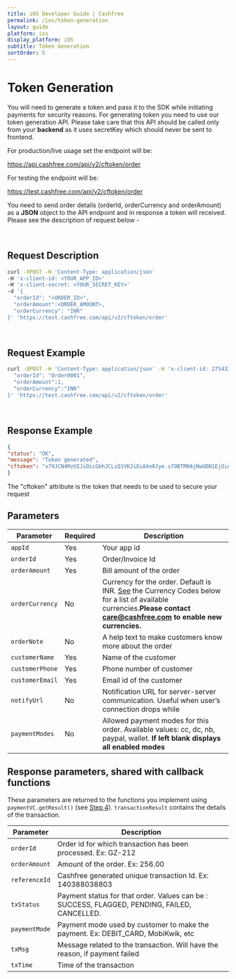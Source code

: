 ```yaml
---
title: iOS Developer Guide | Cashfree
permalink: /ios/token-generation
layout: guide
platform: ios
display_platform: iOS
subtitle: Token Generation
sortOrder: 5
---
```


# Token Generation

You will need to generate a token and pass it to the SDK while initiating payments for security reasons. For generating token you need to use our token generation API. Please take care that this API should be called only from your <b>backend</b> as it uses secretKey which should never be sent to frontend.

For production/live usage set the endpoint will be:

https://api.cashfree.com/api/v2/cftoken/order

For testing the endpoint will be:

https://test.cashfree.com/api/v2/cftoken/order

You need to send order details (orderId, orderCurrency and orderAmount) as a <b>JSON</b> object to the API endpoint and in response a token will received. Please see the description of request below -

<br/>

## Request Description

```bash
curl -XPOST -H 'Content-Type: application/json' 
-H 'x-client-id: <YOUR_APP_ID>' 
-H 'x-client-secret: <YOUR_SECRET_KEY>' 
-d '{
  "orderId": "<ORDER_ID>",
  "orderAmount":<ORDER_AMOUNT>,
  "orderCurrency": "INR"
}' 'https://test.cashfree.com/api/v2/cftoken/order'
```
<br/>

## Request Example

```bash
curl -XPOST -H 'Content-Type: application/json' -H 'x-client-id: 275432e3853bd165afbf5272' -H 'x-client-secret: 2279c0ffb9550ad0f9e0652741c8d06a49409517' -d '{
  "orderId": "Order0001",
  "orderAmount":1,
  "orderCurrency":"INR"
}' 'https://test.cashfree.com/api/v2/cftoken/order'
```
<br/>

## Response Example

```json
{
"status": "OK",
"message": "Token generated",
"cftoken": "v79JCN4MzUIJiOicGbhJCLiQ1VKJiOiAXe0Jye.s79BTM0AjNwUDN1EjOiAHelJCLiIlTJJiOik3YuVmcyV3QyVGZy9mIsEjOiQnb19WbBJXZkJ3biwiIxADMwIXZkJ3TiojIklkclRmcvJye.K3NKICVS5DcEzXm2VQUO_ZagtWMIKKXzYOqPZ4x0r2P_N3-PRu2mowm-8UXoyqAgsG"
}
```

The "cftoken" attribute is the token that needs to be used to secure your request 
<br/>

## Parameters


| Parameter                                 | Required | Description                                      |
|-------------------------------------|-----------|----------------------------------------------------|
| <code class="highlighter-rouge"><span class="custom-parse-server-mount">appId</span></code>            | Yes      | Your app id      |
| <code class="highlighter-rouge"><span class="custom-parse-server-mount">orderId</span></code> | Yes       | Order/Invoice Id  |
| <code class="highlighter-rouge"><span class="custom-parse-server-mount">orderAmount</span></code> | Yes       | Bill amount of the order      |
| <code class="highlighter-rouge"><span class="custom-parse-server-mount">orderCurrency</span></code> | No    | Currency for the order. Default is INR. [See](/resources/currencies) the Currency Codes below for a list of available currencies.<b>Please contact care@cashfree.com to enable new currencies.</b>     |
| <code class="highlighter-rouge"><span class="custom-parse-server-mount">orderNote</span></code>            | No       | A help text to make customers know more about the order                                |
| <code class="highlighter-rouge"><span class="custom-parse-server-mount">customerName</span></code> | Yes    | Name of the customer     |
| <code class="highlighter-rouge"><span class="custom-parse-server-mount">customerPhone</span></code> | Yes    | Phone number of customer     |
| <code class="highlighter-rouge"><span class="custom-parse-server-mount">customerEmail</span></code> | Yes    | Email id of the customer     |
| <code class="highlighter-rouge"><span class="custom-parse-server-mount">notifyUrl</span></code> | No    | Notification URL for server-server communication. Useful when user’s connection drops while      |
| <code class="highlighter-rouge"><span class="custom-parse-server-mount">paymentModes</span></code> | No    | Allowed payment modes for this order. Available values: cc, dc, nb, paypal, wallet. <b>If  left blank displays all enabled modes</b>     |


## Response parameters, shared with callback functions

These parameters are returned to the functions you implement using `paymentVC.getResult()` (see [Step 4](#step-4)). `transactionResult` contains the details of the transaction.

| Parameter                                  | Description                                      |
|-------------------------------------|------------------------------------------------------------|
| <code class="highlighter-rouge"><span class="custom-parse-server-mount">orderId</span></code>  | Order id for which transaction has been processed. Ex: GZ-212  |
| <code class="highlighter-rouge"><span class="custom-parse-server-mount">orderAmount</span></code> | Amount of the order. Ex: 256.00      |
| <code class="highlighter-rouge"><span class="custom-parse-server-mount">referenceId</span></code>      | Cashfree generated unique transaction Id. Ex: 140388038803                                |
| <code class="highlighter-rouge"><span class="custom-parse-server-mount">txStatus</span></code>   | Payment status for that order. Values can be : SUCCESS, FLAGGED, PENDING, FAILED, CANCELLED.     |
| <code class="highlighter-rouge"><span class="custom-parse-server-mount">paymentMode</span></code>   | Payment mode used by customer to make the payment. Ex: DEBIT_CARD, MobiKwik, etc     |
| <code class="highlighter-rouge"><span class="custom-parse-server-mount">txMsg</span></code>   | Message related to the transaction. Will have the reason, if payment failed     |
| <code class="highlighter-rouge"><span class="custom-parse-server-mount">txTime</span></code>  | Time of the transaction    |

